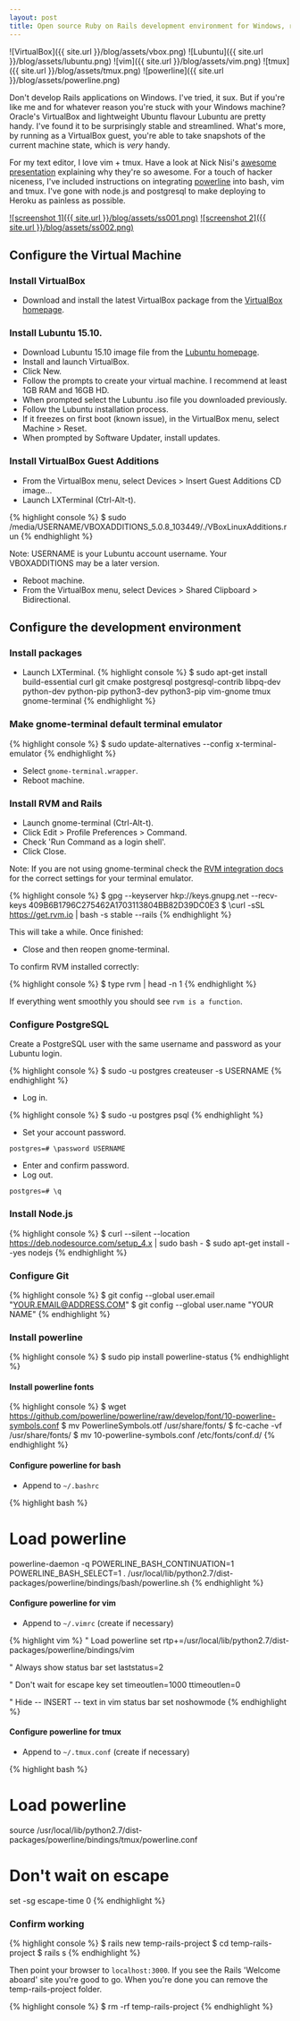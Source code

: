 ```yaml
---
layout: post
title: Open source Ruby on Rails development environment for Windows, running Lubuntu 15.10 as a guest in VirtualBox with vim, tmux and powerline
---
```


![VirtualBox]({{ site.url }}/blog/assets/vbox.png)
![Lubuntu]({{ site.url }}/blog/assets/lubuntu.png)
![vim]({{ site.url }}/blog/assets/vim.png)
![tmux]({{ site.url }}/blog/assets/tmux.png)
![powerline]({{ site.url }}/blog/assets/powerline.png)

Don't develop Rails applications on Windows. I've tried, it sux. But if you're like me and for whatever reason you're stuck with your Windows machine? Oracle's VirtualBox and lightweight Ubuntu flavour Lubuntu are pretty handy. I've found it to be surprisingly stable and streamlined. What's more, by running as a VirtualBox guest, you're able to take snapshots of the current machine state, which is *very* handy.

For my text editor, I love vim + tmux. Have a look at Nick Nisi's [awesome presentation](https://youtu.be/5r6yzFEXajQ) explaining why they're so awesome. For a touch of hacker niceness, I've included instructions on integrating [powerline](https://github.com/powerline/powerline) into bash, vim and tmux. I've gone with node.js and postgresql to make deploying to Heroku as painless as possible.

[![screenshot 1]({{ site.url }}/blog/assets/ss001.png)](http://i.imgur.com/3iLqBhN.png)
[![screenshot 2]({{ site.url }}/blog/assets/ss002.png)](http://i.imgur.com/IwnRYVS.png)

## Configure the Virtual Machine

### Install VirtualBox
* Download and install the latest VirtualBox package from the [VirtualBox homepage](https://www.virtualbox.org/).

### Install Lubuntu 15.10.
* Download Lubuntu 15.10 image file from the [Lubuntu homepage](http://lubuntu.net/).
* Install and launch VirtualBox.
* Click New.
* Follow the prompts to create your virtual machine. I recommend at least 1GB RAM and 16GB HD.
* When prompted select the Lubuntu .iso file you downloaded previously.
* Follow the Lubuntu installation process.
* If it freezes on first boot (known issue), in the VirtualBox menu, select Machine > Reset.
* When prompted by Software Updater, install updates.

### Install VirtualBox Guest Additions
* From the VirtualBox menu, select Devices > Insert Guest Additions CD image...
* Launch LXTerminal (Ctrl-Alt-t).

{% highlight console %}
$ sudo /media/USERNAME/VBOXADDITIONS_5.0.8_103449/./VBoxLinuxAdditions.run
{% endhighlight %}

Note: USERNAME is your Lubuntu account username. Your VBOXADDITIONS may be a later version.

* Reboot machine.
* From the VirtualBox menu, select Devices > Shared Clipboard > Bidirectional.

## Configure the development environment

### Install packages
* Launch LXTerminal.
{% highlight console %}
$ sudo apt-get install build-essential curl git cmake postgresql postgresql-contrib libpq-dev python-dev python-pip python3-dev python3-pip vim-gnome tmux gnome-terminal
{% endhighlight %}

### Make gnome-terminal default terminal emulator
{% highlight console %}
$ sudo update-alternatives --config x-terminal-emulator
{% endhighlight %}

* Select `gnome-terminal.wrapper`.
* Reboot machine.

### Install RVM and Rails
* Launch gnome-terminal (Ctrl-Alt-t).
* Click Edit > Profile Preferences > Command.
* Check 'Run Command as a login shell'. 
* Click Close.

Note: If you are not using gnome-terminal check the [RVM integration docs](https://rvm.io/integration) for the correct settings for your terminal emulator.

{% highlight console %}
$ gpg --keyserver hkp://keys.gnupg.net --recv-keys 409B6B1796C275462A1703113804BB82D39DC0E3
$ \curl -sSL https://get.rvm.io | bash -s stable --rails
{% endhighlight %}

This will take a while. Once finished:

* Close and then reopen gnome-terminal.

To confirm RVM installed correctly:

{% highlight console %}
$ type rvm | head -n 1
{% endhighlight %}

If everything went smoothly you should see `rvm is a function`.

### Configure PostgreSQL
Create a PostgreSQL user with the same username and password as your Lubuntu login.

{% highlight console %}
$ sudo -u postgres createuser -s USERNAME
{% endhighlight %}

* Log in.

{% highlight console %}
$ sudo -u postgres psql
{% endhighlight %}

* Set your account password.

~~~
postgres=# \password USERNAME
~~~

* Enter and confirm password.
* Log out.

~~~
postgres=# \q
~~~

### Install Node.js
{% highlight console %}
$ curl --silent --location https://deb.nodesource.com/setup_4.x | sudo bash -
$ sudo apt-get install --yes nodejs
{% endhighlight %}

### Configure Git
{% highlight console %}
$ git config --global user.email "YOUR.EMAIL@ADDRESS.COM"
$ git config --global user.name "YOUR NAME"
{% endhighlight %}

### Install powerline
{% highlight console %}
$ sudo pip install powerline-status
{% endhighlight %}

#### Install powerline fonts
{% highlight console %}
$ wget https://github.com/powerline/powerline/raw/develop/font/10-powerline-symbols.conf
$ mv PowerlineSymbols.otf /usr/share/fonts/
$ fc-cache -vf /usr/share/fonts/
$ mv 10-powerline-symbols.conf /etc/fonts/conf.d/
{% endhighlight %}

#### Configure powerline for bash
* Append to `~/.bashrc`

{% highlight bash %}
# Load powerline
powerline-daemon -q
POWERLINE_BASH_CONTINUATION=1
POWERLINE_BASH_SELECT=1
. /usr/local/lib/python2.7/dist-packages/powerline/bindings/bash/powerline.sh
{% endhighlight %}

#### Configure powerline for vim
* Append to `~/.vimrc` (create if necessary)

{% highlight vim %}
" Load powerline
set rtp+=/usr/local/lib/python2.7/dist-packages/powerline/bindings/vim

" Always show status bar
set laststatus=2

" Don't wait for escape key
set timeoutlen=1000 ttimeoutlen=0

" Hide -- INSERT -- text in vim status bar
set noshowmode
{% endhighlight %}

#### Configure powerline for tmux
* Append to `~/.tmux.conf` (create if necessary)

{% highlight bash %}
# Load powerline
source /usr/local/lib/python2.7/dist-packages/powerline/bindings/tmux/powerline.conf

# Don't wait on escape
set -sg escape-time 0
{% endhighlight %}

### Confirm working
{% highlight console %}
$ rails new temp-rails-project
$ cd temp-rails-project
$ rails s
{% endhighlight %}

Then point your browser to `localhost:3000`. If you see the Rails 'Welcome aboard' site you're good to go. When you're done you can remove the temp-rails-project folder.

{% highlight console %}
$ rm -rf temp-rails-project
{% endhighlight %}
